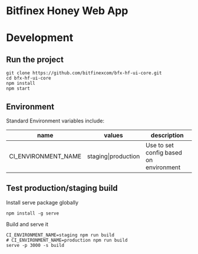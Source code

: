 # Bitfinex Honey Web App

# Development

## Run the project

```
git clone https://github.com/bitfinexcom/bfx-hf-ui-core.git
cd bfx-hf-ui-core
npm install
npm start
```

## Environment

Standard Environment variables include:

| name                | values              | description                            |
| ------------------- | ------------------- | -------------------------------------- |
| CI_ENVIRONMENT_NAME | staging\|production | Use to set config based on environment |


## Test production/staging build

Install serve package globally

```
npm install -g serve
```

Build and serve it

```
CI_ENVIRONMENT_NAME=staging npm run build
# CI_ENVIRONMENT_NAME=production npm run build
serve -p 3000 -s build
```
